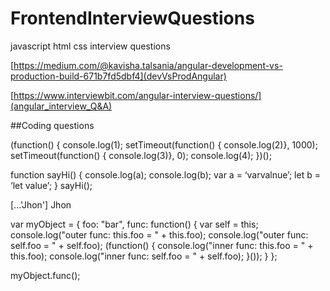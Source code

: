 # FrontendInterviewQuestions
javascript html css interview questions


[https://medium.com/@kavisha.talsania/angular-development-vs-production-build-671b7fd5dbf4](devVsProdAngular)

[https://www.interviewbit.com/angular-interview-questions/](angular_interview_Q&A)


##Coding questions

(function() { console.log(1); 
setTimeout(function() { console.log(2)}, 1000); 
setTimeout(function() { console.log(3)}, 0); 
console.log(4); })();



function sayHi() { console.log(a); console.log(b); 
var a = ‘varvalnue’; let b = ‘let value’; } 
sayHi();


[...'Jhon']
Jhon


var myObject = { foo: "bar", func: function() 
{ 
var self = this; console.log("outer func: this.foo = " + this.foo); 
console.log("outer func: self.foo = " + self.foo); 
(function() { console.log("inner func: this.foo = " + this.foo); 
console.log("inner func: self.foo = " + self.foo); }()); } 
}; 

myObject.func();


